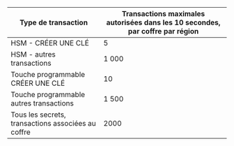 
| Type de transaction | Transactions maximales autorisées dans les 10 secondes, par coffre par région
--- | ---
| HSM - CRÉER UNE CLÉ | 5
| HSM - autres transactions | 1 000
| Touche programmable CRÉER UNE CLÉ | 10
| Touche programmable autres transactions | 1 500
| Tous les secrets, transactions associées au coffre | 2000
 
 

<!---HONumber=August15_HO6-->